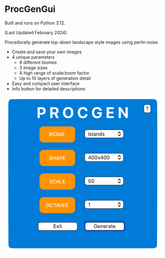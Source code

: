 # ProcGenGui

Built and runs on Python 3.12.

(Last Updated February 2024)

Procedurally generate top-down landscape style images using perlin noise
- Create and save your own images
- 4 unique parameters
  - 9 different biomes
  - 3 image sizes
  - A high range of scale/zoom factor
  - Up to 10 layers of generation detail
- Easy and compact user interface
- Info button for detailed descriptions

![Screenshot](imgs/gui_screenshot.png)
